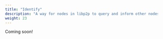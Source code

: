 ```yaml
---
title: "Identify"
description: "A way for nodes in libp2p to query and inform other nodes about their metadata."
weight: 23
---
```


Coming soon!
